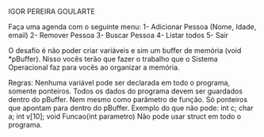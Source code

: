 IGOR PEREIRA GOULARTE

Faça uma agenda com o seguinte menu:
1- Adicionar Pessoa (Nome, Idade, email)
2- Remover Pessoa
3- Buscar Pessoa
4- Listar todos
5- Sair
 
O desafio é não poder criar variáveis e sim um buffer de memória (void *pBuffer). Nisso vocês terão que fazer o trabalho que o Sistema Operacional faz para vocês ao organizar a memória.
 
Regras:
Nenhuma variável pode ser declarada em todo o programa, somente ponteiros. Todos os dados do programa devem ser guardados dentro do pBuffer.
Nem mesmo como parâmetro de função. Só ponteiros que apontam para dentro do pBuffer.
Exemplo do que não pode: int c; char a; int v[10];  void Funcao(int parametro)
Não pode usar struct em todo o programa.